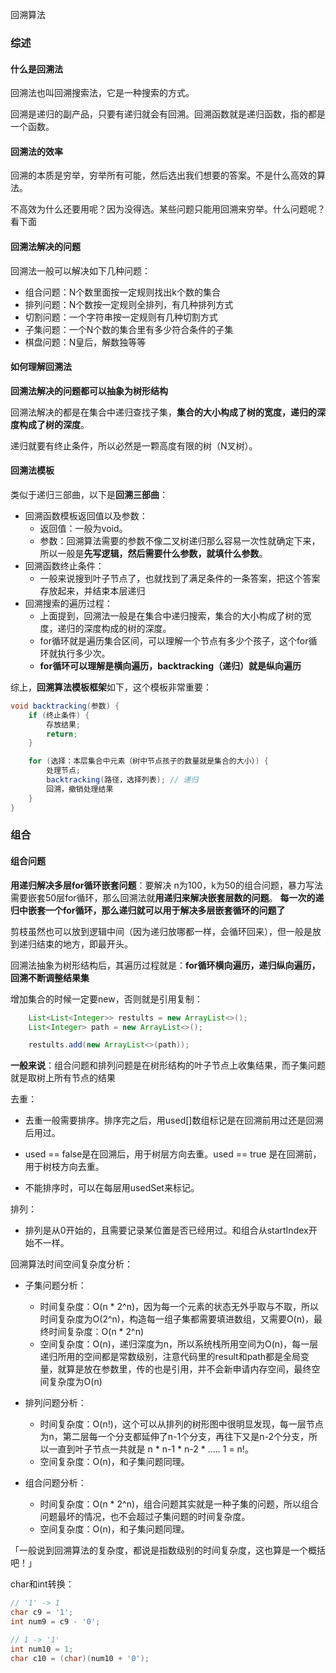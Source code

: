 回溯算法

### 综述
#### 什么是回溯法
回溯法也叫回溯搜索法，它是一种搜索的方式。

回溯是递归的副产品，只要有递归就会有回溯。回溯函数就是递归函数，指的都是一个函数。

#### 回溯法的效率
回溯的本质是穷举，穷举所有可能，然后选出我们想要的答案。不是什么高效的算法。

不高效为什么还要用呢？因为没得选。某些问题只能用回溯来穷举。什么问题呢？看下面

#### 回溯法解决的问题
回溯法一般可以解决如下几种问题：
- 组合问题：N个数里面按一定规则找出k个数的集合
- 排列问题：N个数按一定规则全排列，有几种排列方式
- 切割问题：一个字符串按一定规则有几种切割方式
- 子集问题：一个N个数的集合里有多少符合条件的子集
- 棋盘问题：N皇后，解数独等等

#### 如何理解回溯法
**回溯法解决的问题都可以抽象为树形结构**

回溯法解决的都是在集合中递归查找子集，**集合的大小构成了树的宽度，递归的深度构成了树的深度**。

递归就要有终止条件，所以必然是一颗高度有限的树（N叉树）。

#### 回溯法模板
类似于递归三部曲，以下是**回溯三部曲**：
- 回溯函数模板返回值以及参数：
  - 返回值：一般为void。
  - 参数：回溯算法需要的参数不像二叉树递归那么容易一次性就确定下来，所以一般是**先写逻辑，然后需要什么参数，就填什么参数**。
- 回溯函数终止条件：
  - 一般来说搜到叶子节点了，也就找到了满足条件的一条答案，把这个答案存放起来，并结束本层递归
- 回溯搜索的遍历过程：
  - 上面提到，回溯法一般是在集合中递归搜索，集合的大小构成了树的宽度，递归的深度构成的树的深度。
  - for循环就是遍历集合区间，可以理解一个节点有多少个孩子，这个for循环就执行多少次。
  - **for循环可以理解是横向遍历，backtracking（递归）就是纵向遍历**

综上，**回溯算法模板框架**如下，这个模板非常重要：
```java
void backtracking(参数) {
    if (终止条件) {
        存放结果;
        return;
    }

    for (选择：本层集合中元素（树中节点孩子的数量就是集合的大小）) {
        处理节点;
        backtracking(路径，选择列表); // 递归
        回溯，撤销处理结果
    }
}
```

### 组合
#### 组合问题
**用递归解决多层for循环嵌套问题**：要解决 n为100，k为50的组合问题，暴力写法需要嵌套50层for循环，那么回溯法就**用递归来解决嵌套层数的问题**。
**每一次的递归中嵌套一个for循环，那么递归就可以用于解决多层嵌套循环的问题了**

剪枝虽然也可以放到逻辑中间（因为递归放哪都一样，会循环回来），但一般是放到递归结束的地方，即最开头。

回溯法抽象为树形结构后，其遍历过程就是：**for循环横向遍历，递归纵向遍历，回溯不断调整结果集**

增加集合的时候一定要new，否则就是引用复制：
```java
    List<List<Integer>> restults = new ArrayList<>();
    List<Integer> path = new ArrayList<>();

    restults.add(new ArrayList<>(path));
```

**一般来说**：组合问题和排列问题是在树形结构的叶子节点上收集结果，而子集问题就是取树上所有节点的结果

去重：

- 去重一般需要排序。排序完之后，用used[]数组标记是在回溯前用过还是回溯后用过。

- used == false是在回溯后，用于树层方向去重。used == true 是在回溯前，用于树枝方向去重。

- 不能排序时，可以在每层用usedSet来标记。

排列：

- 排列是从0开始的，且需要记录某位置是否已经用过。和组合从startIndex开始不一样。

回溯算法时间空间复杂度分析：

- 子集问题分析：

  - 时间复杂度：O(n * 2^n)，因为每一个元素的状态无外乎取与不取，所以时间复杂度为O(2^n)，构造每一组子集都需要填进数组，又需要O(n)，最终时间复杂度：O(n * 2^n)
  - 空间复杂度：O(n)，递归深度为n，所以系统栈所用空间为O(n)，每一层递归所用的空间都是常数级别，注意代码里的result和path都是全局变量，就算是放在参数里，传的也是引用，并不会新申请内存空间，最终空间复杂度为O(n)

- 排列问题分析：

  - 时间复杂度：O(n!)，这个可以从排列的树形图中很明显发现，每一层节点为n，第二层每一个分支都延伸了n-1个分支，再往下又是n-2个分支，所以一直到叶子节点一共就是 n * n-1 * n-2 * ..... 1 = n!。
  - 空间复杂度：O(n)，和子集问题同理。

- 组合问题分析：

  - 时间复杂度：O(n * 2^n)，组合问题其实就是一种子集的问题，所以组合问题最坏的情况，也不会超过子集问题的时间复杂度。
  - 空间复杂度：O(n)，和子集问题同理。
  
「一般说到回溯算法的复杂度，都说是指数级别的时间复杂度，这也算是一个概括吧！」

char和int转换：
```java
// '1' -> 1
char c9 = '1';
int num9 = c9 - '0';

// 1 -> '1'
int num10 = 1;
char c10 = (char)(num10 + '0');
```
